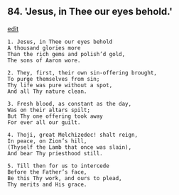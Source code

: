 
## 84.  'Jesus, in Thee our eyes behold.'
[edit](https://docs.google.com/document/d/1AFmc_6nCPhlAg3Nj%2D2OgEupgix15zMsC/edit?mode=html)



    1. Jesus, in Thee our eyes behold
    A thousand glories more 
    Than the rich gems and polish’d gold,
    The sons of Aaron wore.

    2. They, first, their own sin-offering brought,
    To purge themselves from sin;
    Thy life was pure without a spot,
    And all Thy nature clean.

    3. Fresh blood, as constant as the day,
    Was on their altars spilt;
    But Thy one offering took away 
    For ever all our guilt.

    4. Thoji, great Melchizedec! shalt reign,
    In peace, on Zion’s hill,
    (Thyself the Lamb that once was slain), 
    And bear Thy priesthood still.

    5. Till then for us to intercede
    Before the Father’s face,
    Be this Thy work, and ours to plead, 
    Thy merits and His grace.

